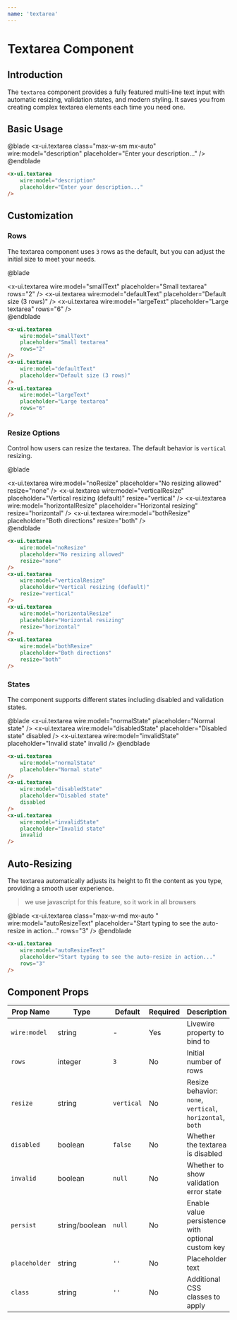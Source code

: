 ```yaml
---
name: 'textarea'
---
```


# Textarea Component

## Introduction

The `textarea` component provides a fully featured multi-line text input with automatic resizing, validation states, and modern styling. It saves you from creating complex textarea elements each time you need one.

## Basic Usage

@blade
<x-demo>
    <x-ui.textarea 
        class="max-w-sm mx-auto"
        wire:model="description" 
        placeholder="Enter your description..."
    />
</x-demo>
@endblade

```html
<x-ui.textarea 
    wire:model="description" 
    placeholder="Enter your description..."
/>
```

## Customization

### Rows

The textarea component uses `3` rows as the default, but you can adjust the initial size to meet your needs.

@blade
<x-demo>
    <div class="max-w-md mx-auto w-full space-y-4">
        <x-ui.textarea 
            wire:model="smallText" 
            placeholder="Small textarea"
            rows="2"
        />
        <x-ui.textarea 
            wire:model="defaultText" 
            placeholder="Default size (3 rows)"
        />
        <x-ui.textarea 
            wire:model="largeText" 
            placeholder="Large textarea"
            rows="6"
        />
    </div>
</x-demo>
@endblade

```html
<x-ui.textarea 
    wire:model="smallText" 
    placeholder="Small textarea"
    rows="2"
/>
<x-ui.textarea 
    wire:model="defaultText" 
    placeholder="Default size (3 rows)"
/>
<x-ui.textarea 
    wire:model="largeText" 
    placeholder="Large textarea"
    rows="6"
/>
```

### Resize Options

Control how users can resize the textarea. The default behavior is `vertical` resizing.

@blade
<x-demo>
    <div class="max-w-md mx-auto w-full space-y-4">
        <x-ui.textarea 
            wire:model="noResize" 
            placeholder="No resizing allowed"
            resize="none"
        />
        <x-ui.textarea 
            wire:model="verticalResize" 
            placeholder="Vertical resizing (default)"
            resize="vertical"
        />
        <x-ui.textarea 
            wire:model="horizontalResize" 
            placeholder="Horizontal resizing"
            resize="horizontal"
        />
        <x-ui.textarea 
            wire:model="bothResize" 
            placeholder="Both directions"
            resize="both"
        />
    </div>
</x-demo>
@endblade

```html
<x-ui.textarea 
    wire:model="noResize" 
    placeholder="No resizing allowed"
    resize="none"
/>
<x-ui.textarea 
    wire:model="verticalResize" 
    placeholder="Vertical resizing (default)"
    resize="vertical"
/>
<x-ui.textarea 
    wire:model="horizontalResize" 
    placeholder="Horizontal resizing"
    resize="horizontal"
/>
<x-ui.textarea 
    wire:model="bothResize" 
    placeholder="Both directions"
    resize="both"
/>
```

### States

The component supports different states including disabled and validation states.

@blade
<x-demo class="max-w-md mx-auto space-y-4">
    <x-ui.textarea 
        wire:model="normalState" 
        placeholder="Normal state"
    />
    <x-ui.textarea 
        wire:model="disabledState" 
        placeholder="Disabled state"
        disabled
    />
    <x-ui.textarea 
        wire:model="invalidState" 
        placeholder="Invalid state"
        invalid
    />
</x-demo>
@endblade

```html
<x-ui.textarea 
    wire:model="normalState" 
    placeholder="Normal state"
/>
<x-ui.textarea 
    wire:model="disabledState" 
    placeholder="Disabled state"
    disabled
/>
<x-ui.textarea 
    wire:model="invalidState" 
    placeholder="Invalid state"
    invalid
/>
```

## Auto-Resizing

The textarea automatically adjusts its height to fit the content as you type, providing a smooth user experience.

> we use javascript for this feature, so it work in all browsers 

@blade
<x-demo>
    <x-ui.textarea 
        class="max-w-md mx-auto "
        wire:model="autoResizeText" 
        placeholder="Start typing to see the auto-resize in action..."
        rows="3"
    />
</x-demo>
@endblade

```html
<x-ui.textarea 
    wire:model="autoResizeText" 
    placeholder="Start typing to see the auto-resize in action..."
    rows="3"
/>
```

<!-- ## Value Persistence

Keep user input even after page refreshes by enabling persistence.

@blade
<x-demo>
    <x-ui.textarea 
        wire:model="draftContent" 
        placeholder="This content will persist across page reloads"
        persist="true"
    />
    <x-ui.textarea 
        wire:model="customKeyContent" 
        placeholder="Custom persistence key"
        persist="my-custom-key"
    />
</x-demo>
@endblade

```html
<x-ui.textarea 
    wire:model="draftContent" 
    placeholder="This content will persist across page reloads"
    persist="true"
/>
<x-ui.textarea 
    wire:model="customKeyContent" 
    placeholder="Custom persistence key"
    persist="my-custom-key"
/> -->
<!-- ``` -->

## Component Props

| Prop Name | Type | Default | Required | Description |
|-----------|------|---------|----------|-------------|
| `wire:model` | string | - | Yes | Livewire property to bind to |
| `rows` | integer | `3` | No | Initial number of rows |
| `resize` | string | `vertical` | No | Resize behavior: `none`, `vertical`, `horizontal`, `both` |
| `disabled` | boolean | `false` | No | Whether the textarea is disabled |
| `invalid` | boolean | `null` | No | Whether to show validation error state |
| `persist` | string/boolean | `null` | No | Enable value persistence with optional custom key |
| `placeholder` | string | `''` | No | Placeholder text |
| `class` | string | `''` | No | Additional CSS classes to apply |
